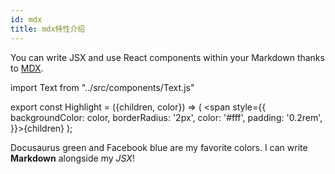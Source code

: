 ```yaml
---
id: mdx
title: mdx特性介绍
---
```


You can write JSX and use React components within your Markdown thanks to [MDX](https://mdxjs.com/).

import Text from "../src/components/Text.js"

export const Highlight = ({children, color}) => ( <span style={{
      backgroundColor: color,
      borderRadius: '2px',
      color: '#fff',
      padding: '0.2rem',
    }}>{children}</span> );

<Highlight color="#25c2a0">Docusaurus green</Highlight> and <Highlight color="#1877F2">Facebook blue</Highlight> are my favorite colors.
<Text></Text>
I can write **Markdown** alongside my _JSX_!
